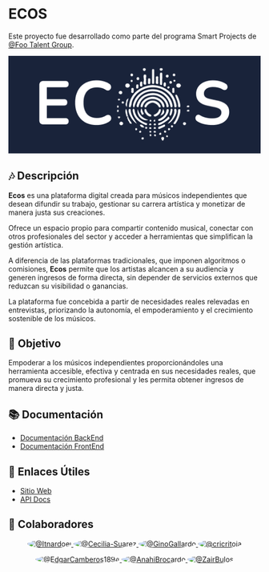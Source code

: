 # ECOS

Este proyecto fue desarrollado como parte del programa Smart Projects de [@Foo Talent Group](https://www.linkedin.com/company/footalentgroup).

<p align="center">
  <img
    src="./assets/ecos.png"
    alt="Foo Talent Group - Ecos"
  />
</p>

## 🎶 Descripción

**Ecos** es una plataforma digital creada para músicos independientes que desean difundir su trabajo, gestionar su carrera artística y monetizar de manera justa sus creaciones.

Ofrece un espacio propio para compartir contenido musical, conectar con otros profesionales del sector y acceder a herramientas que simplifican la gestión artística.

A diferencia de las plataformas tradicionales, que imponen algoritmos o comisiones, **Ecos** permite que los artistas alcancen a su audiencia y generen ingresos de forma directa, sin depender de servicios externos que reduzcan su visibilidad o ganancias.  

La plataforma fue concebida a partir de necesidades reales relevadas en entrevistas, priorizando la autonomía, el empoderamiento y el crecimiento sostenible de los músicos.

## 🎯 Objetivo

Empoderar a los músicos independientes proporcionándoles una herramienta accesible, efectiva y centrada en sus necesidades reales, que promueva su crecimiento profesional y les permita obtener ingresos de manera directa y justa.

## 📚 Documentación

- [Documentación BackEnd](/backend/README.md)
- [Documentación FrontEnd](/frontend/README.md)

## 🔗 Enlaces Útiles

- [Sitio Web](https://ftg-ecos.netlify.app/)
- ​[API Docs](https://ecos-ed30.onrender.com/swagger-ui/index.html)

## 👥 Colaboradores

<p align="center" id="FrontEnd">
  <a href="https://github.com/Itnardoel">
    <img src="https://github.com/Itnardoel.png" width="80" alt="@Itnardoel" style="border-radius: 50%;" />
  </a>
  <a href="https://github.com/Cecilia-Suarez">
    <img src="https://github.com/Cecilia-Suarez.png" width="80" alt="@Cecilia-Suarez" style="border-radius: 50%;" />
  </a>
  <a href="https://github.com/GinoGallardo">
    <img src="https://github.com/GinoGallardo.png" width="80" alt="@GinoGallardo" style="border-radius: 50%;" />
  </a>
  <a href="https://github.com/cricritoia">
    <img src="https://github.com/cricritoia.png" width="80" alt="@cricritoia" style="border-radius: 50%;" />
  </a>
</p>

<p align="center" id="BackEnd">
  <a href="https://github.com/EdgarCamberos1894">
    <img src="https://github.com/EdgarCamberos1894.png" width="80" alt="@EdgarCamberos1894" style="border-radius: 50%;" />
  </a>
  <a href="https://github.com/AnahiBrocardo">
    <img src="https://github.com/AnahiBrocardo.png" width="80" alt="@AnahiBrocardo" style="border-radius: 50%;" />
  </a>
  <a href="https://github.com/ZairBulos">
    <img src="https://github.com/ZairBulos.png" width="80" alt="@ZairBulos" style="border-radius: 50%;" />
  </a>
</p>

